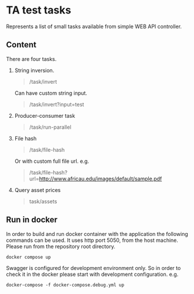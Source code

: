# TA test tasks

Represents a list of small tasks available from simple WEB API controller.

## Content

There are four tasks.
1. String inversion.
    > /task/invert

    Can have custom string input.
    > /task/invert?input=test
2. Producer-consumer task
    > /task/run-parallel
3. File hash
    > /task/file-hash

    Or with custom full file url. e.g.
    > /task/file-hash?url=http://www.africau.edu/images/default/sample.pdf
4. Query asset prices
    > task/assets

## Run in docker

In order to build and run docker container with the application the following commands can be used.
It uses http port 5050, from the host machine.
Please run from the repository root directory.

`docker compose up`

Swagger is configured for development environment only. So in order to check it in the docker please start with development configuration. e.g.

`docker-compose -f docker-compose.debug.yml up`
